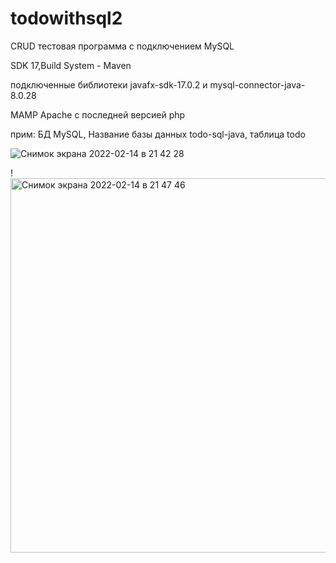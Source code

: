 # todowithsql2
CRUD тестовая программа с подключением MySQL 

SDK 17,Build System - Maven

подключенные библиотеки
javafx-sdk-17.0.2 и mysql-connector-java-8.0.28

MAMP Apache с последней версией php

прим: БД MySQL, Название базы данных todo-sql-java, таблица todo 

![Снимок экрана 2022-02-14 в 21 42 28](https://user-images.githubusercontent.com/95355711/153926232-04ca3c4a-96ae-476c-b669-e276fe183b1e.png)

!<img width="599" alt="Снимок экрана 2022-02-14 в 21 47 46" src="https://user-images.githubusercontent.com/95355711/153926976-e8015ce2-2e90-4237-b0f0-5968073a3740.png">
